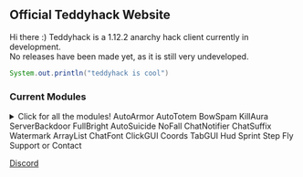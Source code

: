 ## Official Teddyhack Website

Hi there :) Teddyhack is a 1.12.2 anarchy hack client currently in development. <br>
No releases have been made yet, as it is still very undeveloped.


```java
System.out.println("teddyhack is cool")
```

### Current Modules
<details>
  <summary>Click for all the modules!
    AutoArmor
    AutoTotem
    BowSpam
    KillAura
    ServerBackdoor
    FullBright
    AutoSuicide
    NoFall
    ChatNotifier
    ChatSuffix
    Watermark
    ArrayList
    ChatFont
    ClickGUI
    Coords
    TabGUI
    Hud
    Sprint
    Step
    Fly
  </summary>
</details  

### Support or Contact

[Discord](https://discord.gg/X2BmAqW8ry)
